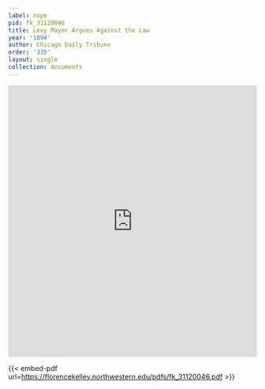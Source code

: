 ```yaml
---
label: nope
pid: fk_31120046
title: Levy Mayer Argues Against the Law
year: '1894'
author: Chicago Daily Tribune
order: '335'
layout: single
collection: documents
---
```

<iframe src="https://northwestern.app.box.com/embed/s/j3saou4ltkxfe3mts7v4p6g1aq975j5d?sortColumn=date&view=list" width="100%" height="550" frameborder="0" allowfullscreen webkitallowfullscreen msallowfullscreen></iframe>


{{< embed-pdf url=https://florencekelley.northwestern.edu/pdfs/fk_31120046.pdf >}}